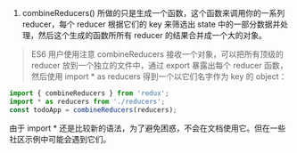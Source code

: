 1. combineReducers() 所做的只是生成一个函数，这个函数来调用你的一系列 reducer，每个 reducer 根据它们的 key 来筛选出 state 中的一部分数据并处理，然后这个生成的函数所所有 reducer 的结果合并成一个大的对象。

>ES6 用户使用注意
combineReducers 接收一个对象，可以把所有顶级的 reducer 放到一个独立的文件中，通过 export 暴露出每个 reducer 函数，然后使用 import * as reducers 得到一个以它们名字作为 key 的 object：
```js
import { combineReducers } from 'redux';
import * as reducers from './reducers';
const todoApp = combineReducers(reducers);
```

由于 import * 还是比较新的语法，为了避免困惑，不会在文档使用它。但在一些社区示例中可能会遇到它们。
